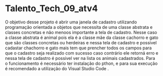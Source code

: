 ﻿# Talento_Tech_09_atv4
O objetivo desse projeto é abrir uma janela de cadastro utilizando programação orientada a objetos que necessita de uma classe abstrata e classes concretas e não menoos importante a tela de cadastro.
Nesse caso a classe abstrata é animal pois ela é a classe mãe da classe cachorro e gato que são classes concretas ou herdeiras e nessa tela de cadastro e possivel cadastar chachorro e gato mais tem que prencher todos os campos para que o cadastro seja realizado com sucesso caso contrário ele retorná erro e nessa tela de cadastro é possivel ver na lista os animais cadastrados.
Para o funcionamento é necessário ter instalação do pthon, e para sua execução é recomendado a utilização do Visual Studio Code .
